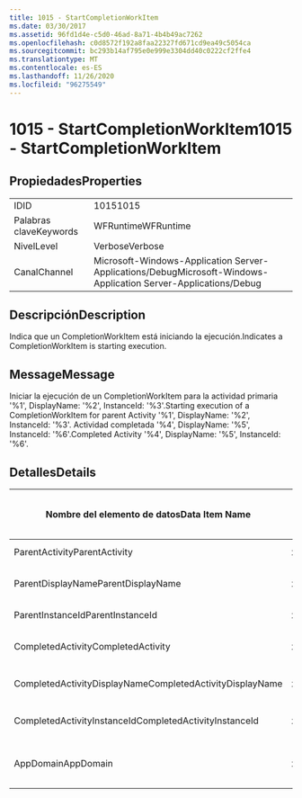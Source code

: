 ```yaml
---
title: 1015 - StartCompletionWorkItem
ms.date: 03/30/2017
ms.assetid: 96fd1d4e-c5d0-46ad-8a71-4b4b49ac7262
ms.openlocfilehash: c0d8572f192a8faa22327fd671cd9ea49c5054ca
ms.sourcegitcommit: bc293b14af795e0e999e3304dd40c0222cf2ffe4
ms.translationtype: MT
ms.contentlocale: es-ES
ms.lasthandoff: 11/26/2020
ms.locfileid: "96275549"
---
```

# <a name="1015---startcompletionworkitem"></a><span data-ttu-id="f5aff-102">1015 - StartCompletionWorkItem</span><span class="sxs-lookup"><span data-stu-id="f5aff-102">1015 - StartCompletionWorkItem</span></span>

## <a name="properties"></a><span data-ttu-id="f5aff-103">Propiedades</span><span class="sxs-lookup"><span data-stu-id="f5aff-103">Properties</span></span>  
  
|||  
|-|-|  
|<span data-ttu-id="f5aff-104">ID</span><span class="sxs-lookup"><span data-stu-id="f5aff-104">ID</span></span>|<span data-ttu-id="f5aff-105">1015</span><span class="sxs-lookup"><span data-stu-id="f5aff-105">1015</span></span>|  
|<span data-ttu-id="f5aff-106">Palabras clave</span><span class="sxs-lookup"><span data-stu-id="f5aff-106">Keywords</span></span>|<span data-ttu-id="f5aff-107">WFRuntime</span><span class="sxs-lookup"><span data-stu-id="f5aff-107">WFRuntime</span></span>|  
|<span data-ttu-id="f5aff-108">Nivel</span><span class="sxs-lookup"><span data-stu-id="f5aff-108">Level</span></span>|<span data-ttu-id="f5aff-109">Verbose</span><span class="sxs-lookup"><span data-stu-id="f5aff-109">Verbose</span></span>|  
|<span data-ttu-id="f5aff-110">Canal</span><span class="sxs-lookup"><span data-stu-id="f5aff-110">Channel</span></span>|<span data-ttu-id="f5aff-111">Microsoft-Windows-Application Server-Applications/Debug</span><span class="sxs-lookup"><span data-stu-id="f5aff-111">Microsoft-Windows-Application Server-Applications/Debug</span></span>|  
  
## <a name="description"></a><span data-ttu-id="f5aff-112">Descripción</span><span class="sxs-lookup"><span data-stu-id="f5aff-112">Description</span></span>  

 <span data-ttu-id="f5aff-113">Indica que un CompletionWorkItem está iniciando la ejecución.</span><span class="sxs-lookup"><span data-stu-id="f5aff-113">Indicates a CompletionWorkItem is starting execution.</span></span>  
  
## <a name="message"></a><span data-ttu-id="f5aff-114">Message</span><span class="sxs-lookup"><span data-stu-id="f5aff-114">Message</span></span>  

 <span data-ttu-id="f5aff-115">Iniciar la ejecución de un CompletionWorkItem para la actividad primaria '%1', DisplayName: '%2', InstanceId: '%3'.</span><span class="sxs-lookup"><span data-stu-id="f5aff-115">Starting execution of a CompletionWorkItem for parent Activity '%1', DisplayName: '%2', InstanceId: '%3'.</span></span> <span data-ttu-id="f5aff-116">Actividad completada '%4', DisplayName: '%5', InstanceId: '%6'.</span><span class="sxs-lookup"><span data-stu-id="f5aff-116">Completed Activity '%4', DisplayName: '%5', InstanceId: '%6'.</span></span>  
  
## <a name="details"></a><span data-ttu-id="f5aff-117">Detalles</span><span class="sxs-lookup"><span data-stu-id="f5aff-117">Details</span></span>  
  
|<span data-ttu-id="f5aff-118">Nombre del elemento de datos</span><span class="sxs-lookup"><span data-stu-id="f5aff-118">Data Item Name</span></span>|<span data-ttu-id="f5aff-119">Tipo del elemento de datos</span><span class="sxs-lookup"><span data-stu-id="f5aff-119">Data Item Type</span></span>|<span data-ttu-id="f5aff-120">Descripción</span><span class="sxs-lookup"><span data-stu-id="f5aff-120">Description</span></span>|  
|--------------------|--------------------|-----------------|  
|<span data-ttu-id="f5aff-121">ParentActivity</span><span class="sxs-lookup"><span data-stu-id="f5aff-121">ParentActivity</span></span>|<span data-ttu-id="f5aff-122">xs:string</span><span class="sxs-lookup"><span data-stu-id="f5aff-122">xs:string</span></span>|<span data-ttu-id="f5aff-123">Nombre del tipo de la actividad principal.</span><span class="sxs-lookup"><span data-stu-id="f5aff-123">The type name of the parent activity.</span></span>|  
|<span data-ttu-id="f5aff-124">ParentDisplayName</span><span class="sxs-lookup"><span data-stu-id="f5aff-124">ParentDisplayName</span></span>|<span data-ttu-id="f5aff-125">xs:string</span><span class="sxs-lookup"><span data-stu-id="f5aff-125">xs:string</span></span>|<span data-ttu-id="f5aff-126">Identificación y nombre para mostrar de la actividad principal.</span><span class="sxs-lookup"><span data-stu-id="f5aff-126">The display name of the parent activity.</span></span>|  
|<span data-ttu-id="f5aff-127">ParentInstanceId</span><span class="sxs-lookup"><span data-stu-id="f5aff-127">ParentInstanceId</span></span>|<span data-ttu-id="f5aff-128">xs:string</span><span class="sxs-lookup"><span data-stu-id="f5aff-128">xs:string</span></span>|<span data-ttu-id="f5aff-129">Identificador de instancia de la actividad principal.</span><span class="sxs-lookup"><span data-stu-id="f5aff-129">The instance id of the parent activity.</span></span>|  
|<span data-ttu-id="f5aff-130">CompletedActivity</span><span class="sxs-lookup"><span data-stu-id="f5aff-130">CompletedActivity</span></span>|<span data-ttu-id="f5aff-131">xs:string</span><span class="sxs-lookup"><span data-stu-id="f5aff-131">xs:string</span></span>|<span data-ttu-id="f5aff-132">El nombre del tipo de la actividad que se completó.</span><span class="sxs-lookup"><span data-stu-id="f5aff-132">The type name of the completed activity.</span></span>|  
|<span data-ttu-id="f5aff-133">CompletedActivityDisplayName</span><span class="sxs-lookup"><span data-stu-id="f5aff-133">CompletedActivityDisplayName</span></span>|<span data-ttu-id="f5aff-134">xs:string</span><span class="sxs-lookup"><span data-stu-id="f5aff-134">xs:string</span></span>|<span data-ttu-id="f5aff-135">Nombre para mostrar de la actividad que se ha completado.</span><span class="sxs-lookup"><span data-stu-id="f5aff-135">The display name of the completed activity.</span></span>|  
|<span data-ttu-id="f5aff-136">CompletedActivityInstanceId</span><span class="sxs-lookup"><span data-stu-id="f5aff-136">CompletedActivityInstanceId</span></span>|<span data-ttu-id="f5aff-137">xs:string</span><span class="sxs-lookup"><span data-stu-id="f5aff-137">xs:string</span></span>|<span data-ttu-id="f5aff-138">Identificador de instancia de la actividad que se ha completado.</span><span class="sxs-lookup"><span data-stu-id="f5aff-138">The instance id of the completed activity.</span></span>|  
|<span data-ttu-id="f5aff-139">AppDomain</span><span class="sxs-lookup"><span data-stu-id="f5aff-139">AppDomain</span></span>|<span data-ttu-id="f5aff-140">xs:string</span><span class="sxs-lookup"><span data-stu-id="f5aff-140">xs:string</span></span>|<span data-ttu-id="f5aff-141">La cadena devuelta por AppDomain.CurrentDomain.FriendlyName.</span><span class="sxs-lookup"><span data-stu-id="f5aff-141">The string returned by AppDomain.CurrentDomain.FriendlyName.</span></span>|

